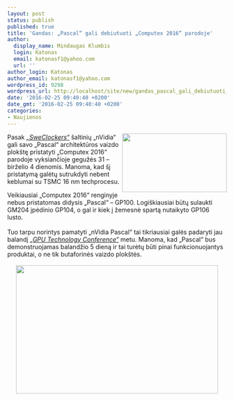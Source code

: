 ```yaml
---
layout: post
status: publish
published: true
title: 'Gandas: „Pascal“ gali debiutuoti „Computex 2016“ parodoje'
author:
  display_name: Mindaugas Klumbis
  login: Katonas
  email: katonasf1@yahoo.com
  url: ''
author_login: Katonas
author_email: katonasf1@yahoo.com
wordpress_id: 9298
wordpress_url: http://localhost/site/new/gandas_pascal_gali_debiutuoti_computex_2016_parodoje/
date: '2016-02-25 09:40:40 +0200'
date_gmt: '2016-02-25 09:40:40 +0200'
categories:
- Naujienos
---
```

<p>
	<a href="http://technews.lt/userfiles/32912.jpg"><img alt="" src="http://technews.lt/userfiles/32912.jpg" style="width: 240px; height: 135px; float: right;" /></a>Pasak <em><a href="http://www.sweclockers.com/nyhet/21783-nvidia-geforce-pascal-till-computex-2016">&bdquo;SweClockers&ldquo;</a></em> &scaron;altinių &bdquo;nVidia&ldquo; gali savo &bdquo;Pascal&ldquo; architektūros vaizdo plok&scaron;tę pristatyti &bdquo;Computex 2016&ldquo; parodoje vyksiančioje gegužės 31 &ndash; birželio 4 dienomis. Manoma, kad &scaron;į pristatymą galėtų sutrukdyti nebent keblumai su TSMC 16 nm techprocesu.</p>
<div>
	Veikiausiai &bdquo;Computex 2016&ldquo; renginyje nebus pristatomas didysis &bdquo;Pascal&ldquo; &ndash; GP100. Logi&scaron;kiausiai būtų sulaukti GM204 įpėdinio GP104, o gal ir kiek į žemesnė spartą nutaikyto GP106 lusto.</div>
<div>
	&nbsp;</div>
<div>
	Tuo tarpu norintys pamatyti &bdquo;nVidia Pascal&ldquo; tai tikriausiai galės padaryti jau balandį <em><a href="http://www.gputechconf.com">&bdquo;GPU Technology Conference&ldquo;</a></em> metu. Manoma, kad &bdquo;Pascal&ldquo; bus demonstruojamas balandžio 5 dieną ir tai turėtų būti pinai funkcionuojantys produktai, o ne tik butaforinės vaizdo plok&scaron;tės.</div>
<div>
	&nbsp;</div>
<div style="text-align: center;">
	<a href="http://technews.lt/userfiles/Nvidia-GTC-2016-Pascal.jpg"><img alt="" src="http://technews.lt/userfiles/Nvidia-GTC-2016-Pascal.jpg" style="width: 464px; height: 295px;" /></a></div>

